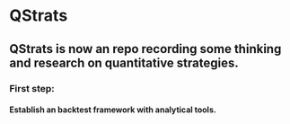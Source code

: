 # QStrats

## QStrats is now an repo recording some thinking and research on quantitative strategies.
### First step:
#### Establish an backtest framework with analytical tools.
